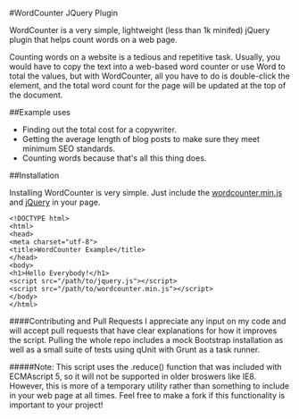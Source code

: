 #WordCounter JQuery Plugin

WordCounter is a very simple, lightweight (less than 1k minifed) jQuery plugin that helps count words on a web page. 

Counting words on a website is a tedious and repetitive task. Usually, you would have to copy the text into a web-based word counter or use Word to total the values, but with WordCounter, all you have to do is double-click the element, and the total word count for the page will be updated at the top of the document. 

##Example uses

- Finding out the total cost for a copywriter. 
- Getting the average length of blog posts to make sure they meet minimum SEO standards.
- Counting words because that's all this thing does.


##Installation

Installing WordCounter is very simple. Just include the [wordcounter.min.js](https://raw.github.com/trevorpolischuk/WordCounter/master/wordcounter.min.js) and [jQuery](http://jquery.com/) in your page. 

```
<!DOCTYPE html>
<html>
<head>
<meta charset="utf-8">
<title>WordCounter Example</title>
</head>
<body>
<h1>Hello Everybody!</h1>
<script src="/path/to/jquery.js"></script>
<script src="/path/to/wordcounter.min.js"></script>
</body>
</html>
```

####Contributing and Pull Requests
I appreciate any input on my code and will accept pull requests that have clear explanations for how it improves the script. Pulling the whole repo includes a mock Bootstrap installation as well as a small suite of tests using qUnit with Grunt as a task runner.

#####Note:
This script uses the .reduce() function that was included with ECMAscript 5, so it will not be supported in older broswers like IE8. However, this is more of a temporary utility rather than something to include in your web page at all times. Feel free to make a fork if this functionality is important to your project!